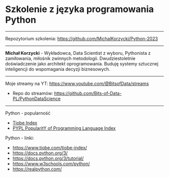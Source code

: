 # Szkolenie z języka programowania Python

---
Repozytorium szkolenia: https://github.com/MichalKorzycki/Python-2023

---

__Michał Korzycki__ - Wykładowca, Data Scientist z wyboru, Pythonista z zamiłowania, miłośnik zwinnych metodologii. Dwudziestoletnie doświadczenie jako architekt oprogramowania. Buduję systemy sztucznej inteligencji do wspomagania decyzji biznesowych.

---
Moje streamy na YT: https://www.youtube.com/@BitsofData/streams
- Repo do streamów: https://github.com/Bits-of-Data-PL/PythonDataScience

---
Python - popularność 

- [Tiobe Index](https://pypl.github.io/PYPL.html)
- [PYPL PopularitY of Programming Language Index](https://pypl.github.io/PYPL.html)

Python - linki:
- https://www.tiobe.com/tiobe-index/
- https://docs.python.org/3/
- https://docs.python.org/3/tutorial/
- https://www.w3schools.com/python/
- https://realpython.com/